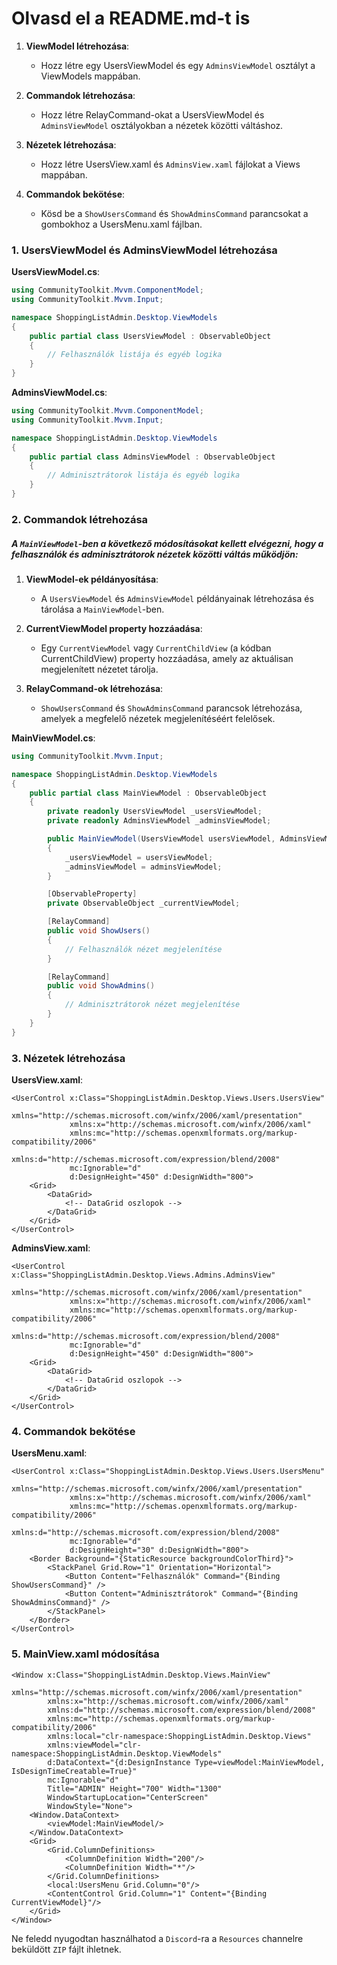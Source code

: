# Olvasd el a README.md-t is

1. **ViewModel létrehozása**:
   - Hozz létre egy UsersViewModel és egy `AdminsViewModel` osztályt a ViewModels mappában.

2. **Commandok létrehozása**:
   - Hozz létre RelayCommand-okat a UsersViewModel és `AdminsViewModel` osztályokban a nézetek közötti váltáshoz.

3. **Nézetek létrehozása**:
   - Hozz létre UsersView.xaml és `AdminsView.xaml` fájlokat a Views mappában.

4. **Commandok bekötése**:
   - Kösd be a `ShowUsersCommand` és `ShowAdminsCommand` parancsokat a gombokhoz a UsersMenu.xaml fájlban.

### 1. UsersViewModel és AdminsViewModel létrehozása

**UsersViewModel.cs**:
```cs
using CommunityToolkit.Mvvm.ComponentModel;
using CommunityToolkit.Mvvm.Input;

namespace ShoppingListAdmin.Desktop.ViewModels
{
    public partial class UsersViewModel : ObservableObject
    {
        // Felhasználók listája és egyéb logika
    }
}
```

**AdminsViewModel.cs**:
```cs
using CommunityToolkit.Mvvm.ComponentModel;
using CommunityToolkit.Mvvm.Input;

namespace ShoppingListAdmin.Desktop.ViewModels
{
    public partial class AdminsViewModel : ObservableObject
    {
        // Adminisztrátorok listája és egyéb logika
    }
}
```

### 2. Commandok létrehozása
##### A `MainViewModel`-ben a következő módosításokat kellett elvégezni, hogy a felhasználók és adminisztrátorok nézetek közötti váltás működjön:

1. **ViewModel-ek példányosítása**:
    - A `UsersViewModel` és `AdminsViewModel` példányainak létrehozása és tárolása a `MainViewModel`-ben.

2. **CurrentViewModel property hozzáadása**:
    - Egy `CurrentViewModel` vagy `CurrentChildView` (a kódban CurrentChildView) property hozzáadása, amely az aktuálisan megjelenített nézetet tárolja.

3. **RelayCommand-ok létrehozása**:
    - `ShowUsersCommand` és `ShowAdminsCommand` parancsok létrehozása, amelyek a megfelelő nézetek megjelenítéséért felelősek.

**MainViewModel.cs**:
```cs
using CommunityToolkit.Mvvm.Input;

namespace ShoppingListAdmin.Desktop.ViewModels
{
    public partial class MainViewModel : ObservableObject
    {
        private readonly UsersViewModel _usersViewModel;
        private readonly AdminsViewModel _adminsViewModel;

        public MainViewModel(UsersViewModel usersViewModel, AdminsViewModel adminsViewModel)
        {
            _usersViewModel = usersViewModel;
            _adminsViewModel = adminsViewModel;
        }

        [ObservableProperty]
        private ObservableObject _currentViewModel;

        [RelayCommand]
        public void ShowUsers()
        {
            // Felhasználók nézet megjelenítése
        }

        [RelayCommand]
        public void ShowAdmins()
        {
            // Adminisztrátorok nézet megjelenítése
        }
    }
}
```

### 3. Nézetek létrehozása

**UsersView.xaml**:
```xaml
<UserControl x:Class="ShoppingListAdmin.Desktop.Views.Users.UsersView"
             xmlns="http://schemas.microsoft.com/winfx/2006/xaml/presentation"
             xmlns:x="http://schemas.microsoft.com/winfx/2006/xaml"
             xmlns:mc="http://schemas.openxmlformats.org/markup-compatibility/2006" 
             xmlns:d="http://schemas.microsoft.com/expression/blend/2008" 
             mc:Ignorable="d" 
             d:DesignHeight="450" d:DesignWidth="800">
    <Grid>
        <DataGrid>
            <!-- DataGrid oszlopok -->
        </DataGrid>
    </Grid>
</UserControl>
```

**AdminsView.xaml**:
```xaml
<UserControl x:Class="ShoppingListAdmin.Desktop.Views.Admins.AdminsView"
             xmlns="http://schemas.microsoft.com/winfx/2006/xaml/presentation"
             xmlns:x="http://schemas.microsoft.com/winfx/2006/xaml"
             xmlns:mc="http://schemas.openxmlformats.org/markup-compatibility/2006" 
             xmlns:d="http://schemas.microsoft.com/expression/blend/2008" 
             mc:Ignorable="d" 
             d:DesignHeight="450" d:DesignWidth="800">
    <Grid>
        <DataGrid>
            <!-- DataGrid oszlopok -->
        </DataGrid>
    </Grid>
</UserControl>
```

### 4. Commandok bekötése

**UsersMenu.xaml**:
```xaml
<UserControl x:Class="ShoppingListAdmin.Desktop.Views.Users.UsersMenu"
             xmlns="http://schemas.microsoft.com/winfx/2006/xaml/presentation"
             xmlns:x="http://schemas.microsoft.com/winfx/2006/xaml"
             xmlns:mc="http://schemas.openxmlformats.org/markup-compatibility/2006" 
             xmlns:d="http://schemas.microsoft.com/expression/blend/2008" 
             mc:Ignorable="d" 
             d:DesignHeight="30" d:DesignWidth="800">
    <Border Background="{StaticResource backgroundColorThird}"> 
        <StackPanel Grid.Row="1" Orientation="Horizontal">
            <Button Content="Felhasználók" Command="{Binding ShowUsersCommand}" />
            <Button Content="Adminisztrátorok" Command="{Binding ShowAdminsCommand}" />
        </StackPanel>
    </Border>
</UserControl>
```

### 5. **MainView.xaml** módosítása
```xaml
<Window x:Class="ShoppingListAdmin.Desktop.Views.MainView"
        xmlns="http://schemas.microsoft.com/winfx/2006/xaml/presentation"
        xmlns:x="http://schemas.microsoft.com/winfx/2006/xaml"
        xmlns:d="http://schemas.microsoft.com/expression/blend/2008"
        xmlns:mc="http://schemas.openxmlformats.org/markup-compatibility/2006"
        xmlns:local="clr-namespace:ShoppingListAdmin.Desktop.Views"
        xmlns:viewModel="clr-namespace:ShoppingListAdmin.Desktop.ViewModels"
        d:DataContext="{d:DesignInstance Type=viewModel:MainViewModel, IsDesignTimeCreatable=True}"
        mc:Ignorable="d"
        Title="ADMIN" Height="700" Width="1300"
        WindowStartupLocation="CenterScreen"
        WindowStyle="None">
    <Window.DataContext>
        <viewModel:MainViewModel/>
    </Window.DataContext>
    <Grid>
        <Grid.ColumnDefinitions>
            <ColumnDefinition Width="200"/>
            <ColumnDefinition Width="*"/>
        </Grid.ColumnDefinitions>
        <local:UsersMenu Grid.Column="0"/>
        <ContentControl Grid.Column="1" Content="{Binding CurrentViewModel}"/>
    </Grid>
</Window>
```
Ne feledd nyugodtan használhatod a `Discord`-ra a `Resources` channelre beküldött `ZIP` fájlt ihletnek.